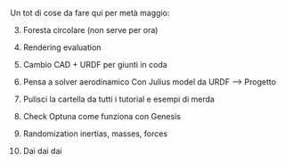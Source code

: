 Un tot di cose da fare qui per metà maggio:


3. Foresta circolare (non serve per ora)
4. Rendering evaluation
6. Cambio CAD + URDF per giunti in coda
7. Pensa a solver aerodinamico Con Julius model da URDF --> Progetto
8. Pulisci la cartella da tutti i tutorial e esempi di merda

9. Check Optuna come funziona con Genesis
11. Randomization inertias, masses, forces

11. Dai dai dai